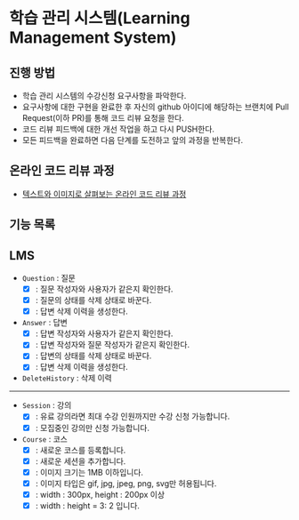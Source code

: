 # 학습 관리 시스템(Learning Management System)
## 진행 방법
* 학습 관리 시스템의 수강신청 요구사항을 파악한다.
* 요구사항에 대한 구현을 완료한 후 자신의 github 아이디에 해당하는 브랜치에 Pull Request(이하 PR)를 통해 코드 리뷰 요청을 한다.
* 코드 리뷰 피드백에 대한 개선 작업을 하고 다시 PUSH한다.
* 모든 피드백을 완료하면 다음 단계를 도전하고 앞의 과정을 반복한다.

## 온라인 코드 리뷰 과정
* [텍스트와 이미지로 살펴보는 온라인 코드 리뷰 과정](https://github.com/next-step/nextstep-docs/tree/master/codereview)


## 기능 목록
## LMS
* `Question` : 질문
    * [x] : 질문 작성자와 사용자가 같은지 확인한다.
    * [x] : 질문의 상태를 삭제 상태로 바꾼다.
    * [x] : 답변 삭제 이력을 생성한다.

* `Answer` : 답변
    * [x] : 답변 작성자와 사용자가 같은지 확인한다.
    * [x] : 답변 작성자와 질문 작성자가 같은지 확인한다.
    * [x] : 답변의 상태를 삭제 상태로 바꾼다.
    * [x] : 답변 삭제 이력을 생성한다.

* `DeleteHistory` : 삭제 이력

---

* `Session` : 강의
  * [x] : 유료 강의라면 최대 수강 인원까지만 수강 신청 가능합니다.
  * [x] : 모집중인 강의만 신청 가능합니다.

* `Course` : 코스
  * [x] : 새로운 코스를 등록합니다.
  * [x] : 새로운 세션을 추가합니다.
  * [x] : 이미지 크기는 1MB 이하입니다.
  * [x] : 이미지 타입은 gif, jpg, jpeg, png, svg만 허용됩니다.
  * [x] : width : 300px, height : 200px 이상
  * [x] : width : height = 3: 2 입니다.